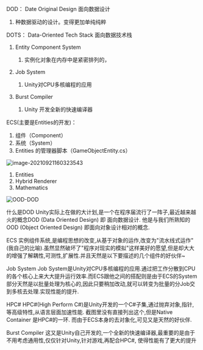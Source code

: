 DOD： Date Original Design 面向数据设计

1. 种数据驱动的设计。变得更加单纯纯粹



DOTS： Data-Oriented Tech Stack 面向数据技术栈

1. Entity Component System
   1.  实例化对象在内存中是紧密排列的，

2. Job System
   1. Unity对CPU多核编程的应用

3. Burst Compiler
   1. Unity 开发全新的快速编译器

ECS(主要是Entities的开发)：

1. 组件（Component）
2. 系统（System）
3. Entities 的管理器脚本（GameObjectEntity.cs）

![image-20210921160323543](E:\GitHub\mdFile\images\image-20210921160323543.png)



1. Entities
2. Hybrid Renderer
3. Mathematics

![OOD-DOD](E:\GitHub\mdFile\images\OOD-DOD.png)



什么是DOD
Unity实际上在做的大计划,是一个在程序届流行了一阵子,最近越来越火的概念DOD (Data Oriented Design) 即 面向数据设计. 他是与我们所熟知的OOD (Object Oriented Design) 即面向对象设计相对的概念. 

ECS
实例组件系统,是编程思想的改变,从基于对象的运作,改变为"流水线式运作"(我自己的比喻).虽然显然破坏了"程序对现实的模拟"这样美好的愿望,但是却大大的增强了解耦性,可测性,扩展性.并且天然是以下要描述的几个组件的好伙伴~

Job System
Job System是Unity对CPU多核编程的应用.通过把工作分散到CPU的各个核心上来大大提升运行效率.而ECS跟他之间的搭配则是由于ECS的System部分天然是以批量处理为核心的,因此只要稍加改动,就可以转变为批量的分Job交到多核去处理.实现性能的提升.

HPC#
HPC#(High Perform C#)是Unity开发的一个C#子集,通过抛弃对象,指针,等高级特性,从语言层面加速性能. 截图里没有直接列出这个,但是Native Container 是HPC#的一环. 而由于ECS本身的去对象化,可见又是天然的好伙伴.

Burst Compiler
这又是Unity自己开发的,一个全新的快速编译器,最重要的是由于不用考虑通用性,仅仅针对Unity,针对游戏,再配合HPC#, 使得性能有了更大的提升



